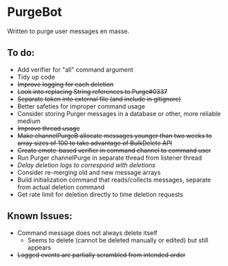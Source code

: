 # PurgeBot
Written to purge user messages en masse.

To do:
- 
- Add verifier for "all" command argument
- Tidy up code
- ~~Improve logging for each deletion~~
- ~~Look into replacing String references to Purge#0337~~
- ~~Separate token into external file (and include in gitignore)~~
- Better safeties for improper command usage
- Consider storing Purger messages in a database or other, more reliable medium
- ~~Improve thread usage~~
- ~~Make channelPurgeB allocate messages younger than two weeks to array sizes of 100 to take advantage of BulkDelete API~~
- ~~Create emote-based verifier in command channel to command user~~
- Run Purger channelPurge in separate thread from listener thread
- _Delay deletion logs to correspond with deletions_
- Consider re-merging old and new message arrays
- Build initialization command that reads/collects messages, separate from actual deletion command
- Get rate limit for deletion directly to time deletion requests

Known Issues:
- 
- Command message does not always delete itself
    - Seems to delete (cannot be deleted manually or edited) but still appears
- ~~Logged events are partially scrambled from intended order~~